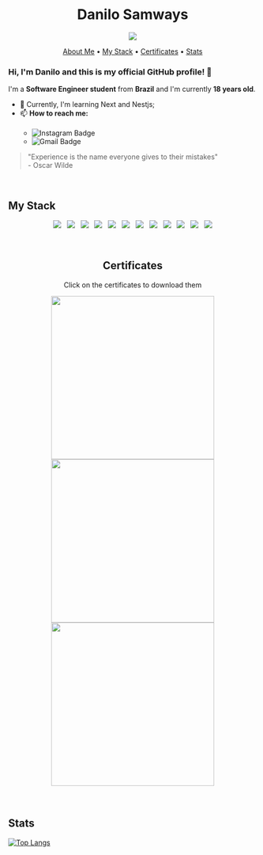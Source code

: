 # <h1 align="center">Danilo Samways</h1>
<p align="center">
    <img src="https://visitor-badge.glitch.me/badge?page_id=DaniloSamways.DaniloSamways??style=for-the-badge&logo=appveyor">
</p>

<!-- Header -->
<p align="center">
    <a href="#about_me">About Me</a> •
    <a href="#stack">My Stack</a> •
    <a href="#certificates">Certificates</a> •
    <a href="#stats">Stats</a> 
</p>


<!-- About Me -->
<div id="about_me"></div>

### Hi, I'm **Danilo** and this is my **official GitHub** profile! 👋

I'm a **Software Engineer student** from **Brazil** and I'm currently **18 years old**.

- 🌱 Currently, I'm learning Next and Nestjs; 
- 📫 **How to reach me:**<br><br>
    - ![Instagram Badge](https://img.shields.io/badge/-@danilo.samw-8A2BE2?style=flat-square&labelColor=E1306C&logo=instagram&logoColor=white&link=https://www.instagram.com/danilo.samw/)<br>
    - ![Gmail Badge](https://img.shields.io/badge/-danilosamways55@gmail.com-8A2BE2?style=flat-square&labelColor=E1306C&logo=gmail&logoColor=white&link=mailto:danilosamways55@gmail.com)

> "Experience is the name everyone gives to their mistakes" <br> - Oscar Wilde

<!-- My Stack -->
<br>
<div id="stack"></div>

## My Stack

<div align="center">

<a href="#"><img src="https://img.shields.io/badge/typescript-%23007ACC.svg?style=for-the-badge&logo=typescript&logoColor=white"></a>&nbsp;&nbsp;
<a href="#"><img src="https://img.shields.io/badge/javascript-%23323330.svg?style=for-the-badge&logo=javascript&logoColor=%23F7DF1E"></a>&nbsp;&nbsp;
<a href="#"><img src="https://img.shields.io/badge/html5-%23E34F26.svg?style=for-the-badge&logo=html5&logoColor=white"></a>&nbsp;&nbsp;
<a href="#"><img src="https://img.shields.io/badge/css3-%231572B6.svg?style=for-the-badge&logo=css3&logoColor=white"></a>&nbsp;&nbsp;
<a href="#"><img src="https://img.shields.io/badge/tailwindcss-%2338B2AC.svg?style=for-the-badge&logo=tailwind-css&logoColor=white"></a>&nbsp;&nbsp;
<a href="#"><img src="https://img.shields.io/badge/mysql-%2300f.svg?style=for-the-badge&logo=mysql&logoColor=white"></a>&nbsp;&nbsp;
<a href="#"><img src="https://img.shields.io/badge/react-%2320232a.svg?style=for-the-badge&logo=react&logoColor=%2361DAFB"></a>&nbsp;&nbsp;
<a href="#"><img src="https://img.shields.io/badge/Next-black?style=for-the-badge&logo=next.js&logoColor=white"></a>&nbsp;&nbsp;
<a href="#"><img src="https://img.shields.io/badge/nestjs-E0234E?style=for-the-badge&logo=nestjs&logoColor=white"></a>&nbsp;&nbsp;
<a href="#"><img src="https://img.shields.io/badge/node.js-6DA55F?style=for-the-badge&logo=node.js&logoColor=white"></a>&nbsp;&nbsp;
<a href="#"><img src="https://img.shields.io/badge/express.js-%23404d59.svg?style=for-the-badge&logo=express&logoColor=%2361DAFB"></a>&nbsp;&nbsp;
<a href="#"><img src="https://img.shields.io/badge/Prisma-3982CE?style=for-the-badge&logo=Prisma&logoColor=white"></a>

</div>
    
    
<br>
<div id="certificates" align="center">


## Certificates

<p>Click on the certificates to download them</p>

<a href="https://github.com/DaniloSamways/DaniloSamways/files/9114793/discover-conectar-certificate.pdf">
    <img src="https://user-images.githubusercontent.com/55723423/179067791-3ff067ac-e42f-4f57-ba24-bb7dac74a5a0.png" width="330">
</a>

<a href="https://github.com/DaniloSamways/DaniloSamways/files/9114761/discover-fundamentar-certificate.pdf">
    <img src="https://user-images.githubusercontent.com/55723423/179068800-37853cd5-0ff5-4878-8174-07e14410c3b1.png" width="330">
</a>

<a href="https://github.com/DaniloSamways/DaniloSamways/files/9114769/discover-especializar-certificate.pdf">
    <img src="https://user-images.githubusercontent.com/55723423/179068386-fcaa377c-5422-4149-b1ba-d5212fd96d1f.png" width="330">
</a>

</div>

<!-- Stats -->
<br>
<br>
<div id="stats"></div>


## Stats

[![Top Langs](https://github-readme-stats.vercel.app/api/top-langs/?username=danilosamways&layout=compact&bg_color=151515&text_color=9E9E9E&border-color=8A2BE2&title_color=8A2BE2)](https://github.com/danilosamways/github-readme-stats)
